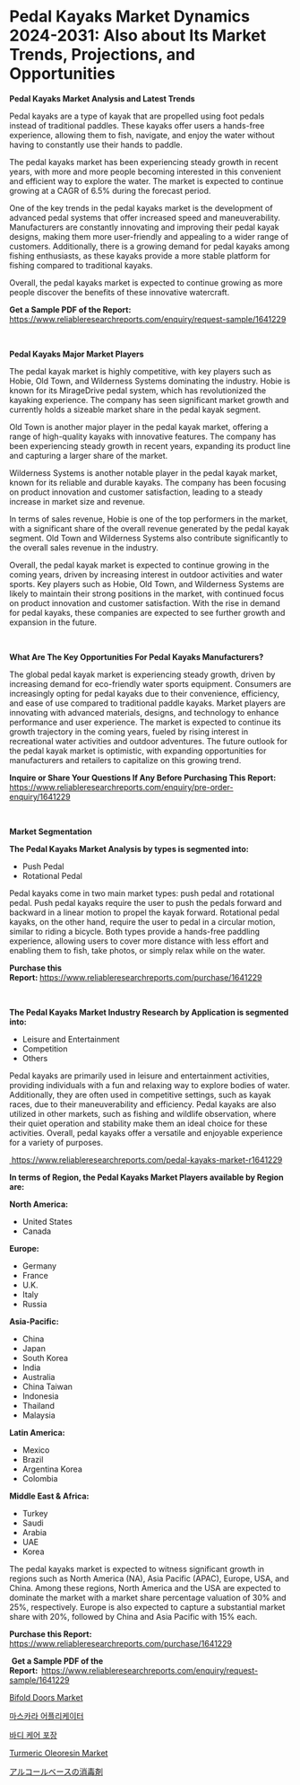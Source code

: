 <p><h1>Pedal Kayaks Market Dynamics 2024-2031: Also about Its Market Trends, Projections, and Opportunities</h1></p><p><strong>Pedal Kayaks Market Analysis and Latest Trends</strong></p>
<p><p>Pedal kayaks are a type of kayak that are propelled using foot pedals instead of traditional paddles. These kayaks offer users a hands-free experience, allowing them to fish, navigate, and enjoy the water without having to constantly use their hands to paddle. </p><p>The pedal kayaks market has been experiencing steady growth in recent years, with more and more people becoming interested in this convenient and efficient way to explore the water. The market is expected to continue growing at a CAGR of 6.5% during the forecast period. </p><p>One of the key trends in the pedal kayaks market is the development of advanced pedal systems that offer increased speed and maneuverability. Manufacturers are constantly innovating and improving their pedal kayak designs, making them more user-friendly and appealing to a wider range of customers. Additionally, there is a growing demand for pedal kayaks among fishing enthusiasts, as these kayaks provide a more stable platform for fishing compared to traditional kayaks. </p><p>Overall, the pedal kayaks market is expected to continue growing as more people discover the benefits of these innovative watercraft.</p></p>
<p><strong>Get a Sample PDF of the Report:&nbsp;</strong> <a href="https://www.reliableresearchreports.com/enquiry/request-sample/1641229">https://www.reliableresearchreports.com/enquiry/request-sample/1641229</a></p>
<p>&nbsp;</p>
<p><strong>Pedal Kayaks Major Market Players</strong></p>
<p><p>The pedal kayak market is highly competitive, with key players such as Hobie, Old Town, and Wilderness Systems dominating the industry. Hobie is known for its MirageDrive pedal system, which has revolutionized the kayaking experience. The company has seen significant market growth and currently holds a sizeable market share in the pedal kayak segment.</p><p>Old Town is another major player in the pedal kayak market, offering a range of high-quality kayaks with innovative features. The company has been experiencing steady growth in recent years, expanding its product line and capturing a larger share of the market.</p><p>Wilderness Systems is another notable player in the pedal kayak market, known for its reliable and durable kayaks. The company has been focusing on product innovation and customer satisfaction, leading to a steady increase in market size and revenue.</p><p>In terms of sales revenue, Hobie is one of the top performers in the market, with a significant share of the overall revenue generated by the pedal kayak segment. Old Town and Wilderness Systems also contribute significantly to the overall sales revenue in the industry.</p><p>Overall, the pedal kayak market is expected to continue growing in the coming years, driven by increasing interest in outdoor activities and water sports. Key players such as Hobie, Old Town, and Wilderness Systems are likely to maintain their strong positions in the market, with continued focus on product innovation and customer satisfaction. With the rise in demand for pedal kayaks, these companies are expected to see further growth and expansion in the future.</p></p>
<p>&nbsp;</p>
<p><strong>What Are The Key Opportunities For Pedal Kayaks Manufacturers?</strong></p>
<p><p>The global pedal kayak market is experiencing steady growth, driven by increasing demand for eco-friendly water sports equipment. Consumers are increasingly opting for pedal kayaks due to their convenience, efficiency, and ease of use compared to traditional paddle kayaks. Market players are innovating with advanced materials, designs, and technology to enhance performance and user experience. The market is expected to continue its growth trajectory in the coming years, fueled by rising interest in recreational water activities and outdoor adventures. The future outlook for the pedal kayak market is optimistic, with expanding opportunities for manufacturers and retailers to capitalize on this growing trend.</p></p>
<p><strong>Inquire or Share Your Questions If Any Before Purchasing This Report:</strong> <a href="https://www.reliableresearchreports.com/enquiry/pre-order-enquiry/1641229">https://www.reliableresearchreports.com/enquiry/pre-order-enquiry/1641229</a></p>
<p>&nbsp;</p>
<p><strong>Market Segmentation</strong></p>
<p><strong>The Pedal Kayaks Market Analysis by types is segmented into:</strong></p>
<p><ul><li>Push Pedal</li><li>Rotational Pedal</li></ul></p>
<p><p>Pedal kayaks come in two main market types: push pedal and rotational pedal. Push pedal kayaks require the user to push the pedals forward and backward in a linear motion to propel the kayak forward. Rotational pedal kayaks, on the other hand, require the user to pedal in a circular motion, similar to riding a bicycle. Both types provide a hands-free paddling experience, allowing users to cover more distance with less effort and enabling them to fish, take photos, or simply relax while on the water.</p></p>
<p><strong>Purchase this Report:&nbsp;</strong><a href="https://www.reliableresearchreports.com/purchase/1641229">https://www.reliableresearchreports.com/purchase/1641229</a></p>
<p>&nbsp;</p>
<p><strong>The Pedal Kayaks Market Industry Research by Application is segmented into:</strong></p>
<p><ul><li>Leisure and Entertainment</li><li>Competition</li><li>Others</li></ul></p>
<p><p>Pedal kayaks are primarily used in leisure and entertainment activities, providing individuals with a fun and relaxing way to explore bodies of water. Additionally, they are often used in competitive settings, such as kayak races, due to their maneuverability and efficiency. Pedal kayaks are also utilized in other markets, such as fishing and wildlife observation, where their quiet operation and stability make them an ideal choice for these activities. Overall, pedal kayaks offer a versatile and enjoyable experience for a variety of purposes.</p></p>
<p><a href="https://www.reliableresearchreports.com/pedal-kayaks-market-r1641229">&nbsp;https://www.reliableresearchreports.com/pedal-kayaks-market-r1641229</a></p>
<p><strong>In terms of Region, the Pedal Kayaks Market Players available by Region are:</strong></p>
<p>
    <p> <strong> North America: </strong>
        <ul>
            <li>United States</li>
            <li>Canada</li>
        </ul>
        </p> 
    <p> <strong> Europe: </strong>
        <ul>
            <li>Germany</li>
            <li>France</li>
            <li>U.K.</li>
            <li>Italy</li>
            <li>Russia</li>
        </ul>
        </p> 
    <p> <strong> Asia-Pacific: </strong>
        <ul>
            <li>China</li>
            <li>Japan</li>
            <li>South Korea</li>
            <li>India</li>
            <li>Australia</li>
            <li>China Taiwan</li>
            <li>Indonesia</li>
            <li>Thailand</li>
            <li>Malaysia</li>
        </ul>
        </p> 
    <p> <strong> Latin America: </strong>
        <ul>
            <li>Mexico</li>
            <li>Brazil</li>
            <li>Argentina Korea</li>
            <li>Colombia</li>
        </ul>
        </p> 
    <p> <strong> Middle East & Africa: </strong>
        <ul>
            <li>Turkey</li>
            <li>Saudi</li>
            <li>Arabia</li>
            <li>UAE</li>
            <li>Korea</li>
        </ul>
    </p>
    </p>
<p><p>The pedal kayaks market is expected to witness significant growth in regions such as North America (NA), Asia Pacific (APAC), Europe, USA, and China. Among these regions, North America and the USA are expected to dominate the market with a market share percentage valuation of 30% and 25%, respectively. Europe is also expected to capture a substantial market share with 20%, followed by China and Asia Pacific with 15% each.</p></p>
<p><strong>Purchase this Report: </strong><a href="https://www.reliableresearchreports.com/purchase/1641229">https://www.reliableresearchreports.com/purchase/1641229</a></p>
<p>&nbsp;<strong>Get a Sample PDF of the Report:&nbsp;&nbsp;</strong><a href="https://www.reliableresearchreports.com/enquiry/request-sample/1641229">https://www.reliableresearchreports.com/enquiry/request-sample/1641229</a></p>
<p><strong></strong></p>
<p><p><a href="https://issuu.com/reportprime-2/docs/bifold-doors-market-size-2030.pptx">Bifold Doors Market</a></p><p><a href="https://medium.com/@koleledner/%EB%A7%88%EC%8A%A4%EC%B9%B4%EB%9D%BC-%EC%95%A0%ED%94%8C%EB%A6%AC%EC%BC%80%EC%9D%B4%ED%84%B0-%EC%8B%9C%EC%9E%A5%EC%9D%80-%EC%8B%9C%EC%9E%A5-%EC%A0%90%EC%9C%A0%EC%9C%A8-%EC%8B%9C%EC%9E%A5-%EB%8F%99%ED%96%A5-%EB%B0%8F-%EC%8B%9C%EC%9E%A5-%EC%84%B1%EC%9E%A5%EC%97%90-%EB%8C%80%ED%95%9C-%EC%A0%95%EB%B3%B4%EB%A5%BC-%EC%A0%9C%EA%B3%B5%ED%95%A9%EB%8B%88%EB%8B%A4-f30d763bf8ce">마스카라 어플리케이터</a></p><p><a href="https://medium.com/@allanchulist567567jdf/%EC%B2%B4%EC%9C%A1%EA%B4%80%EB%A6%AC-%ED%8F%AC%EC%9E%A5-%EC%8B%9C%EC%9E%A5-%EC%A0%84%EB%A7%9D-%EC%82%B0%EC%97%85-%EA%B0%9C%EC%9A%94-%EB%B0%8F-%EC%98%88%EC%B8%A1-2024%EB%85%84%EB%B6%80%ED%84%B0-2031%EB%85%84%EA%B9%8C%EC%A7%80-a0e56c78cca3">바디 케어 포장</a></p><p><a href="https://issuu.com/reportprime-2/docs/turmeric-oleoresin-market-size-2030.pptx">Turmeric Oleoresin Market</a></p><p><a href="https://medium.com/@oswaldoavarro768546/%E3%82%A2%E3%83%AB%E3%82%B3%E3%83%BC%E3%83%AB%E7%B3%BB%E6%B6%88%E6%AF%92%E8%96%AC%E3%81%AE%E5%B8%82%E5%A0%B4%E3%81%AF-%E5%B8%82%E5%A0%B4%E3%82%B7%E3%82%A7%E3%82%A2-%E5%B8%82%E5%A0%B4%E5%8B%95%E5%90%91-%E5%B8%82%E5%A0%B4%E6%88%90%E9%95%B7%E3%81%AB%E9%96%A2%E3%81%99%E3%82%8B%E6%83%85%E5%A0%B1%E3%82%92%E6%8F%90%E4%BE%9B%E3%81%97%E3%81%A6%E3%81%84%E3%81%BE%E3%81%99-2f7a87eebb2b">アルコールベースの消毒剤</a></p></p>